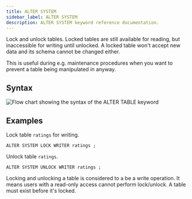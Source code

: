 ```yaml
---
title: ALTER SYSTEM
sidebar_label: ALTER SYSTEM
description: ALTER SYSTEM keyword reference documentation.
---
```


Lock and unlock tables. Locked tables are still available for reading, but inaccessible for writing until
unlocked. A locked table won't accept new data and its schema cannot be changed either. 

This is useful during e.g. maintenance procedures when you want to prevent a table being manipulated in anyway.

## Syntax

![Flow chart showing the syntax of the ALTER TABLE keyword](/img/docs/diagrams/alterSystem.svg)

## Examples

Lock table `ratings` for writing. 

```questdb-sql title="Lock table"
ALTER SYSTEM LOCK WRITER ratings ;
```

Unlock table `ratings`.

```questdb-sql title="Lock table"
ALTER SYSTEM UNLOCK WRITER ratings ;
```

Locking and unlocking a table is considered to a be a write operation. It means users with a read-only access cannot
perform lock/unlock. A table must exist before it's locked. 